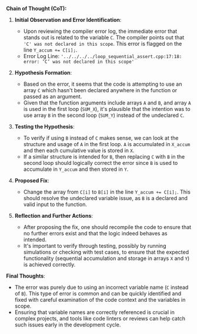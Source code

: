 **Chain of Thought (CoT):**

1. **Initial Observation and Error Identification**:
   - Upon reviewing the compiler error log, the immediate error that stands out is related to the variable `C`. The compiler points out that `'C' was not declared in this scope`. This error is flagged on the line `Y_accum += C[i];`.
   - Error Log Line: `'../../../../loop_sequential_assert.cpp:17:18: error: ‘C’ was not declared in this scope'`

2. **Hypothesis Formation**:
   - Based on the error, it seems that the code is attempting to use an array `C` which hasn't been declared anywhere in the function or passed as an argument.
   - Given that the function arguments include arrays `A` and `B`, and array `A` is used in the first loop (`SUM_X`), it's plausible that the intention was to use array `B` in the second loop (`SUM_Y`) instead of the undeclared `C`.

3. **Testing the Hypothesis**:
   - To verify if using `B` instead of `C` makes sense, we can look at the structure and usage of `A` in the first loop. `A` is accumulated in `X_accum` and then each cumulative value is stored in `X`. 
   - If a similar structure is intended for `B`, then replacing `C` with `B` in the second loop should logically correct the error since `B` is used to accumulate in `Y_accum` and then stored in `Y`.

4. **Proposed Fix**:
   - Change the array from `C[i]` to `B[i]` in the line `Y_accum += C[i];`. This should resolve the undeclared variable issue, as `B` is a declared and valid input to the function.

5. **Reflection and Further Actions**:
   - After proposing the fix, one should recompile the code to ensure that no further errors exist and that the logic indeed behaves as intended.
   - It's important to verify through testing, possibly by running simulations or checking with test cases, to ensure that the expected functionality (sequential accumulation and storage in arrays `X` and `Y`) is achieved correctly.

**Final Thoughts**:
   - The error was purely due to using an incorrect variable name (`C` instead of `B`). This type of error is common and can be quickly identified and fixed with careful examination of the code context and the variables in scope.
   - Ensuring that variable names are correctly referenced is crucial in complex projects, and tools like code linters or reviews can help catch such issues early in the development cycle.